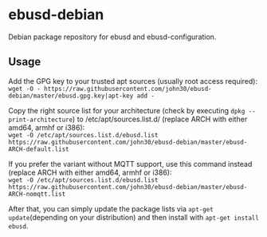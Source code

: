 # ebusd-debian
Debian package repository for ebusd and ebusd-configuration.

## Usage
Add the GPG key to your trusted apt sources (usually root access required):  
`wget -O - https://raw.githubusercontent.com/john30/ebusd-debian/master/ebusd.gpg.key|apt-key add -`

Copy the right source list for your architecture (check by executing `dpkg --print-architecture`) to /etc/apt/sources.list.d/ (replace ARCH with either amd64, armhf or i386):  
`wget -O /etc/apt/sources.list.d/ebusd.list https://raw.githubusercontent.com/john30/ebusd-debian/master/ebusd-ARCH-default.list`

If you prefer the variant without MQTT support, use this command instead (replace ARCH with either amd64, armhf or i386):  
`wget -O /etc/apt/sources.list.d/ebusd.list https://raw.githubusercontent.com/john30/ebusd-debian/master/ebusd-ARCH-nomqtt.list`

After that, you can simply update the package lists via `apt-get update`(depending on your distribution) and then install with `apt-get install ebusd`.

